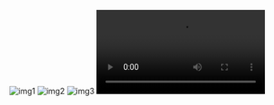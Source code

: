 ![img1](https://cdn.discordapp.com/attachments/1060777468925071511/1061928958955888671/IMG_1232.jpg)
![img2](https://cdn.discordapp.com/attachments/1060777468925071511/1061928959647944704/IMG_1231.jpg)
![img3](https://cdn.discordapp.com/attachments/1060777468925071511/1061931880347349122/IMG_1230.jpg)
![img4](https://cdn.discordapp.com/attachments/1060777468925071511/1061929017718079578/IMG_1229.mov)
